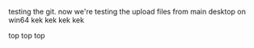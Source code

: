 testing the git.
now we're testing the upload files from main desktop on win64
kek kek kek kek


top top top
